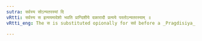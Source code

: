 ```yaml
---
sutra: सर्वस्य सोऽन्यतरस्यां दि
vRtti: सर्वस्य स इत्ययमादेशो भवति प्राग्दिशीये दकारादौ प्रत्यये परतोऽन्यतरस्याम् ॥
vRtti_eng: The स is substituted opionally for सर्व before a _Pragdisiya_ _vibhakti_ beginning with द ॥

---
```

